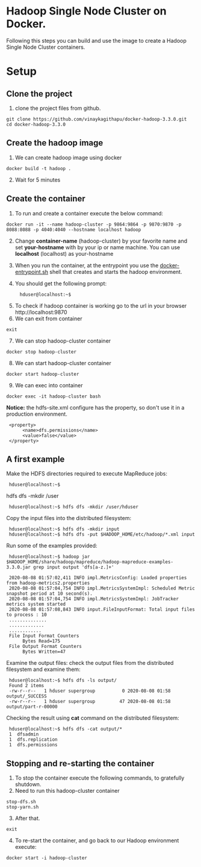 # Hadoop Single Node Cluster on Docker.

Following this steps you can build and use the image to create a Hadoop Single Node Cluster containers.

# Setup
## Clone the project
1. clone the project files from github.
```shell
git clone https://github.com/vinaykagithapu/docker-hadoop-3.3.0.git
cd docker-hadoop-3.3.0
```

## Create the hadoop image
1. We can create hadoop image using docker 
```shell
docker build -t hadoop .
```
2. Wait for 5 minutes

## Create the container
1. To run and create a container execute the below command:
```shell
docker run -it --name hadoop-cluster -p 9864:9864 -p 9870:9870 -p 8088:8088 -p 4040:4040 --hostname localhost hadoop
```
2. Change **container-name** (hadoop-cluster) by your favorite name and set **your-hostname** with by your ip or name machine. You can use **localhost** (localhost) as your-hostname

3. When you run the container, at the entrypoint you use the [docker-entrypoint.sh](docker-entrypoint.sh) shell that creates and starts the hadoop environment.

4. You should get the following prompt:
```
     hduser@localhost:~$ 
```
5. To check if hadoop container is working go to the url in your browser http://localhost:9870
6. We can exit from container
```shell
exit
```
7. We can stop hadoop-cluster container 
```shell
docker stop hadoop-cluster
```
8. We can start hadoop-cluster container 
```shell
docker start hadoop-cluster
```
9. We can exec into container 
```shell
docker exec -it hadoop-cluster bash
```
**Notice:** the hdfs-site.xml configure has the property, so don't use it in a production environment.

     <property>
          <name>dfs.permissions</name>
          <value>false</value>
     </property>

## A first example

Make the HDFS directories required to execute MapReduce jobs:

     hduser@localhost:~$ 
     
hdfs dfs -mkdir /user

     hduser@localhost:~$ hdfs dfs -mkdir /user/hduser

Copy the input files into the distributed filesystem:
      
     hduser@localhost:~$ hdfs dfs -mkdir input
     hduser@localhost:~$ hdfs dfs -put $HADOOP_HOME/etc/hadoop/*.xml input

Run some of the examples provided:

     hduser@localhost:~$ hadoop jar $HADOOP_HOME/share/hadoop/mapreduce/hadoop-mapreduce-examples-3.3.0.jar grep input output 'dfs[a-z.]+'

     2020-08-08 01:57:02,411 INFO impl.MetricsConfig: Loaded properties from hadoop-metrics2.properties
     2020-08-08 01:57:04,754 INFO impl.MetricsSystemImpl: Scheduled Metric snapshot period at 10 second(s).
     2020-08-08 01:57:04,754 INFO impl.MetricsSystemImpl: JobTracker metrics system started
     2020-08-08 01:57:08,843 INFO input.FileInputFormat: Total input files to process : 10
     ..............
     .............
     ............
     File Input Format Counters 
          Bytes Read=175
     File Output Format Counters 
          Bytes Written=47

Examine the output files: check the output files from the distributed filesystem and examine them:

     hduser@localhost:~$ hdfs dfs -ls output/
     Found 2 items
     -rw-r--r--   1 hduser supergroup          0 2020-08-08 01:58 output/_SUCCESS
     -rw-r--r--   1 hduser supergroup         47 2020-08-08 01:58 output/part-r-00000

Checking the result using **cat** command on the distributed filesystem:

     hduser@localhost:~$ hdfs dfs -cat output/*
     1	dfsadmin
     1	dfs.replication
     1	dfs.permissions


## Stopping and re-starting the container

1. To stop the container execute the following commands, to gratefully shutdown.
2. Need to run this hadoop-cluster container
```shell
stop-dfs.sh
stop-yarn.sh
```
3. After that.
```shell
exit
```
4. To re-start the container, and go back to our Hadoop environment execute:
```shell
docker start -i hadoop-cluster
```

